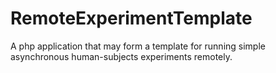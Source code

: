 # RemoteExperimentTemplate
A php application that may form a template for running simple asynchronous human-subjects experiments remotely.
